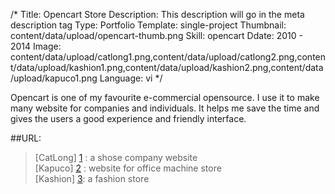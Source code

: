 /*
Title: Opencart Store
Description: This description will go in the meta description tag
Type: Portfolio
Template: single-project
Thumbnail: content/data/upload/opencart-thumb.png
Skill: opencart
Ddate: 2010 - 2014
Image: content/data/upload/catlong1.png,content/data/upload/catlong2.png,content/data/upload/kashion1.png,content/data/upload/kashion2.png,content/data/upload/kapuco1.png
Language: vi
*/

Opencart is one of my favourite e-commercial opensource. I use it to make many website for companies and individuals. It helps me save the time and gives the users a good experience and friendly interface.

##URL:

>[CatLong] [1] : a shose company website<br/>
>[Kapuco] [2] : website for office machine store <br/>
>[Kashion] [3]: a fashion store

[1]: http://catlong.com/        "CatLong"
[2]: http://kapuco.vn/  "Kapuco"
[3]: http://kashion.vn/    "Kashion"